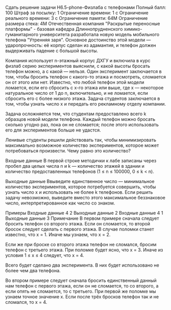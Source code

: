 Сдать решение задачи H6.5-phone-Физлаба с телефонами
Полный балл:	100
Штраф за посылку:	1
Ограничение времени:	1 с
Ограничение реального времени:	3 с
Ограничение памяти:	64M
Ограничение размера стека:	4M
Отечественная компания "Раскрытые переносные платформы" - базовая кафедра Длиннопрудненского химико-гуманитарного университета разработала новую модель мобильного телефона "Утренняя заря". Основное достоинство этой модели — ударопрочность: её корпус сделан из адамантия, и телефон должен выдерживать падение с большой высоты.

Компания использует n-этажный корпус ДХГУ и включила в курс физлаб серию экспериментов выяснили, с какой высоты бросать телефон можно, а с какой — нельзя. Один эксперимент заключается в том, чтобы бросить телефон с какого-то этажа и посмотреть, сломается он от этого или нет. Известно, что любой телефон этой модели ломается, если его сбросить с x-го этажа или выше, где x — некоторое натуральное число от 1 до n, включительно, и не ломается, если сбросить его с более низкого этажа. Задача студентов заключается в том, чтобы узнать число x и передать его рекламному отделу компании.

Задача осложняется тем, что студентам предоставлено всего k образцов новой модели телефона. Каждый телефон можно бросать сколько угодно раз, пока он не сломается; после этого использовать его для экспериментов больше не удастся.

Ленивые студенты решили действовать так, чтобы минимизировать максимально возможное количество экспериментов, которое может потребоваться произвести. Чему равно это количество?

Входные данные
В первой строке методички к лабе записаны через пробел два целых числа n и k — количество этажей в здании и количество предоставленных телефонов (1 ≤ n ≤ 100000, 0 ≤ k < n).

Выходные данные
Ввыведите единственное число — минимальное количество экспериментов, которое потребуется совершить, чтобы узнать число x и использовать не более k телефонов. Если решить задачу невозможно, выведите вместо этого максимальное беззнаковое число, интерпретированное как число со знаком.

Примеры
Входные данные
4 2
Выходные данные
2
Входные данные
4 1
Выходные данные
3
Примечание
В первом примере сначала следует бросить телефон со второго этажа. Если он сломается, то второй бросок следует сделать с первого этажа. В случае поломки станет известно, что x = 1. Иначе мы узнаем, что x = 2.

Если же при броске со второго этажа телефон не сломался, бросим телефон с третьего этажа. При поломке будет ясно, что x = 3. Иначе из условия 1 ≤ x ≤ 4 следует, что x = 4.

Всего будет сделано два эксперимента. В них будет использовано не более чем два телефона.

Во втором примере следует сначала бросить единственный данный нам телефон с первого этажа, если он не сломается, то со второго, а если опять не сломается, то с третьего. При первой же поломке мы узнаем точное значение x. Если после трёх бросков телефон так и не сломался, то x = 4.
